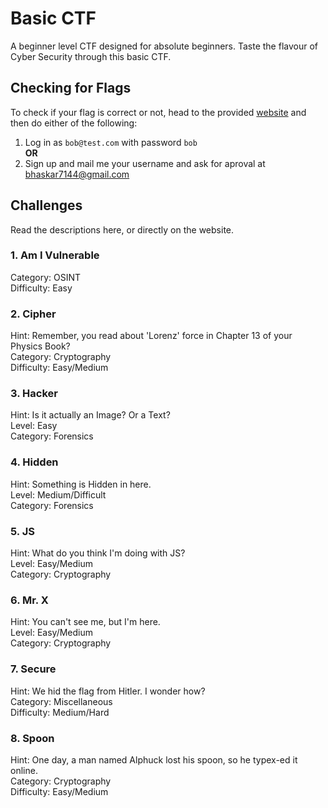 # Basic CTF #
A beginner level CTF designed for absolute beginners. Taste the flavour of Cyber Security through this basic CTF.
## Checking for Flags ##
To check if your flag is correct or not, head to the provided [website](https://bhaskar-sahas-team.adalo.com/basic-ctf?_gl=1%2Acysoe4%2A_ga%2AMTExMjQyNTY0Mi4xNzAwMjIxMDA4%2A_ga_SWT45DV35L%2AMTcwMDIyMTAzNy4xLjEuMTcwMDIyMTgyNi4xMy4wLjA.&target=818468a1bfad492599706dafa106d579&params=%7B%7D) and then do either of the following:
1. Log in as ```bob@test.com``` with password ```bob``` \
                  **OR**
2. Sign up and mail me your username and ask for aproval at bhaskar7144@gmail.com
## Challenges ##
Read the descriptions here, or directly on the website.
### 1.  Am I Vulnerable ###
Category: OSINT \
Difficulty: Easy 
### 2. Cipher ###
Hint: Remember, you read about 'Lorenz' force in Chapter 13 of your Physics Book? \
Category: Cryptography \
Difficulty: Easy/Medium
### 3. Hacker ###
Hint: Is it actually an Image? Or a Text? \
Level: Easy \
Category: Forensics
### 4. Hidden ###
Hint: Something is Hidden in here. \
Level: Medium/Difficult \
Category: Forensics
### 5. JS ###
Hint: What do you think I'm doing with JS? \
Level: Easy/Medium \
Category: Cryptography
### 6. Mr. X ###
Hint: You can't see me, but I'm here. \
Level: Easy/Medium \
Category: Cryptography
### 7. Secure ###
Hint: We hid the flag from Hitler. I wonder how? \
Category: Miscellaneous \
Difficulty: Medium/Hard
### 8. Spoon ###
Hint: One day, a man named Alphuck lost his spoon, so he typex-ed it online. \
Category: Cryptography \
Difficulty: Easy/Medium
